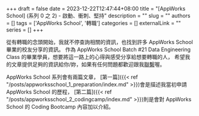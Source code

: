+++ 
draft = false
date = 2023-12-22T12:47:44+08:00
title = "[AppWorks School] (系列 0 之 2) - 啟動、衝刺、堅持"
description = ""
slug = ""
authors = []
tags = ['AppWorks School', '轉職']
categories = []
externalLink = ""
series = []
+++

從有轉職的念頭開始，我就不停查詢相關的資訊，也找到許多 AppWorks School 畢業的校友分享的資訊。
作為 AppWorks School Batch #21 Data Engineering Class 的畢業學員，想要將這一路上的心得與感受分享給想要轉職的人，
希望我的文章提供足夠的資訊給你/妳，如果有任何問題都歡迎跟我[聯繫](mailto:your-email@example.com)喔。

AppWorks School 系列會有兩篇文章，
[第一篇]({{< ref "/posts/appworksschool_1_preparation/index.md" >}})會是描述我當初申請 AppWorks School 的歷程，
[第二篇]({{< ref "/posts/appworksschool_2_codingcamp/index.md" >}})則是會對 AppWorks School 的 Coding Bootcamp 內容加以介紹。

